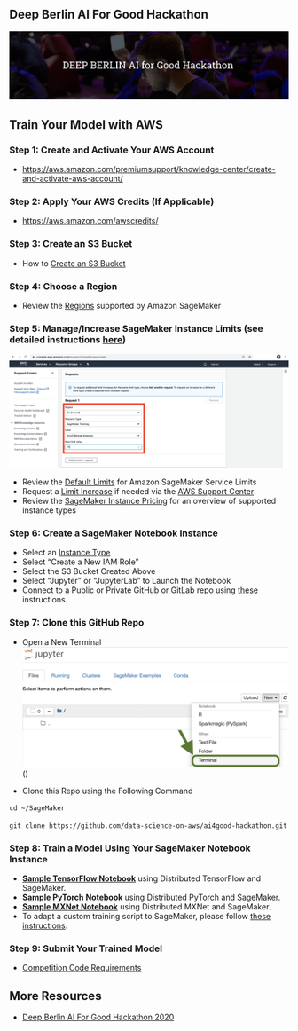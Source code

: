 ## Deep Berlin AI For Good Hackathon
[![](img/ai4good.png)](https://deep-berlin.ai/hackathon2020/)

## Train Your Model with AWS


### Step 1:  Create and Activate Your AWS Account
* https://aws.amazon.com/premiumsupport/knowledge-center/create-and-activate-aws-account/ 

### Step 2:  Apply Your AWS Credits (If Applicable)
* https://aws.amazon.com/awscredits/  

### Step 3:  Create an S3 Bucket
* How to [Create an S3 Bucket](https://docs.aws.amazon.com/AmazonS3/latest/user-guide/create-bucket.html)

### Step 4:  Choose a Region
* Review the [Regions](https://docs.aws.amazon.com/general/latest/gr/rande.html#sagemaker_region) supported by Amazon SageMaker 

### Step 5:  Manage/Increase SageMaker Instance Limits (see detailed instructions [here](quota-increase.md))
[![](img/support_center03.png)](quota-increase.md)
* Review the [Default Limits](https://docs.aws.amazon.com/general/latest/gr/sagemaker.html#limits_sagemaker) for Amazon SageMaker Service Limits
* Request a [Limit Increase](quota-increase.md) if needed via the [AWS Support Center](https://console.aws.amazon.com/support/home#/)
* Review the [SageMaker Instance Pricing](https://aws.amazon.com/sagemaker/pricing/instance-types/) for an overview of supported instance types


### Step 6:  Create a SageMaker Notebook Instance
* Select an [Instance Type](https://aws.amazon.com/sagemaker/pricing/instance-types/)
* Select “Create a New IAM Role”
* Select the S3 Bucket Created Above
* Select “Jupyter” or “JupyterLab” to Launch the Notebook
* Connect to a Public or Private GitHub or GitLab repo using [these](git-integration.md) instructions.

### Step 7:  Clone this GitHub Repo
* Open a New Terminal
![](img/new-terminal.png)()

* Clone this Repo using the Following Command
```
cd ~/SageMaker

git clone https://github.com/data-science-on-aws/ai4good-hackathon.git
```

### Step 8:  Train a Model Using Your SageMaker Notebook Instance
* [**Sample TensorFlow Notebook**](tensorflow/) using Distributed TensorFlow and SageMaker.
* [**Sample PyTorch Notebook**](pytorch/) using Distributed PyTorch and SageMaker.
* [**Sample MXNet Notebook**](mxnet/) using Distributed MXNet and SageMaker.
* To adapt a custom training script to SageMaker, please follow [these instructions](https://sagemaker.readthedocs.io/en/stable/using_tf.html#adapting-your-local-tensorflow-script).

### Step 9:  Submit Your Trained Model
* [Competition Code Requirements]()

## More Resources
* [Deep Berlin AI For Good Hackathon 2020](https://deep-berlin.ai/hackathon2020/)